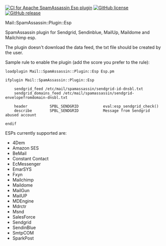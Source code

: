 [![CI for Apache SpamAssassin Esp plugin](https://github.com/bigio/spamassassin-esp/actions/workflows/main.yml/badge.svg)](https://github.com/bigio/spamassassin-esp/actions/workflows/main.yml) [![GitHub license](https://img.shields.io/github/license/bigio/spamassassin-esp)](https://github.com/bigio/spamassassin-esp/blob/master/LICENSE) [![GitHub release](https://img.shields.io/github/release/bigio/spamassassin-esp.svg)](https://GitHub.com/bigio/spamassassin-esp/releases/)

Mail::SpamAssassin::Plugin::Esp

SpamAssassin plugin for Sendgrid, Sendinblue, MailUp, Maildome and Mailchimp esp. 

The plugin doesn't download the data feed, the txt file should be created by the user.  

Sample rule to enable the plugin (add the score you prefer to the rule):  

	loadplugin Mail::SpamAssassin::Plugin::Esp Esp.pm  

	ifplugin Mail::SpamAssassin::Plugin::Esp  

		sendgrid_feed /etc/mail/spamassassin/sendgrid-id-dnsbl.txt  
		sendgrid_domains_feed /etc/mail/spamassassin/sendgrid-envelopefromdomain-dnsbl.txt  

		header          SPBL_SENDGRID           eval:esp_sendgrid_check()  
		describe        SPBL_SENDGRID           Message from Sendgrid abused account 	

	endif

ESPs currently supported are:  
- 4Dem
- Amazon SES
- BeMail
- Constant Contact
- EcMessenger
- EmarSYS
- Fxyn
- Mailchimp
- Maildome
- MailGun
- MailUP
- MDEngine
- Mdrctr
- Msnd
- SalesForce
- Sendgrid
- SendinBlue
- SmtpCOM
- SparkPost
